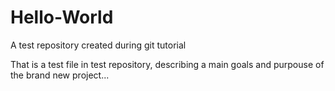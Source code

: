 # Hello-World
A test repository created during git tutorial

That is a test file in test repository, describing a main goals and purpouse of the brand new project...
